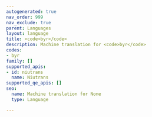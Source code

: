 ```yaml
---
autogenerated: true
nav_order: 999
nav_exclude: true
parent: Languages
layout: language
title: <code>byr</code>
description: Machine translation for <code>byr</code>
codes:
- byr
family: []
supported_apis:
- id: niutrans
  name: Niutrans
supported_qe_apis: []
seo:
  name: Machine translation for None
  type: Language

---
```


